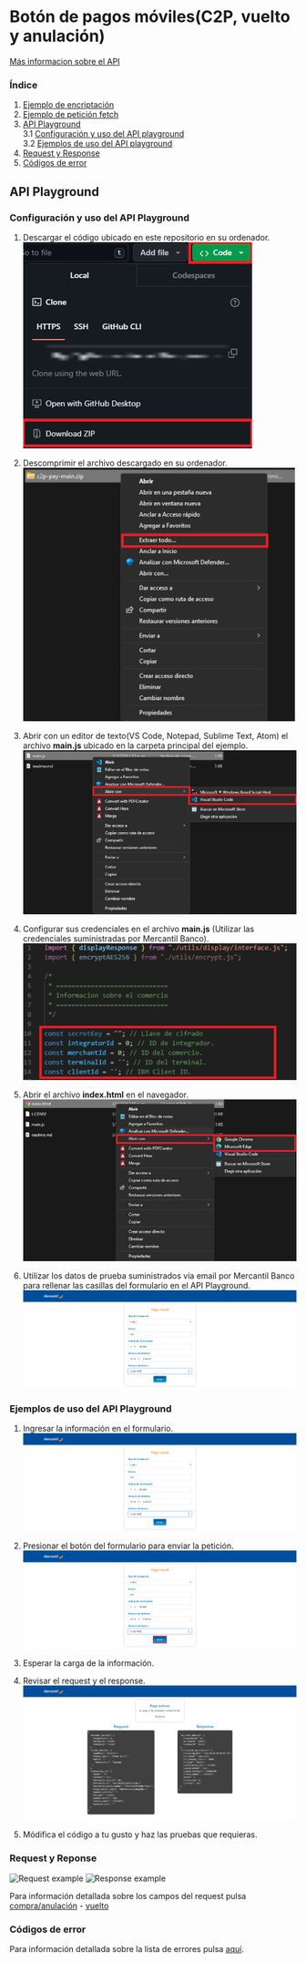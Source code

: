 # Botón de pagos móviles(C2P, vuelto y anulación)

[Más informacion sobre el API](https://apiportal.mercantilbanco.com/mercantil-banco/produccion/product/21034)

### Índice
    
1. [Ejemplo de encriptación](./utils/encrypt.js)
2. [Ejemplo de petición fetch](./c2p/c2p.js)
3. [API Playground](#playground)<br>
3.1 [Configuración y uso del API playground](#playground-config)<br>
3.2 [Ejemplos de uso del API playground](#playground-examples)
4. [Request y Response](#rq)
5. [Códigos de error](#error-codes)


<a id="playground" ></a>
## API Playground

<a id="playground-config"> </a>
### Configuración y uso del API Playground

1. Descargar el código ubicado en este repositorio en su ordenador.<br>
![Imagen de ejemplo](./img/readme-img-1.png)

2. Descomprimir el archivo descargado en su ordenador.<br>
![Imagen de ejemplo](./img/readme-img-6.png)

3. Abrir con un editor de texto(VS Code, Notepad, Sublime Text, Atom) el archivo **main.js** ubicado en la carpeta principal del ejemplo.<br>
![Imagen de ejemplo](./img/readme-img-7.png)

4. Configurar sus credenciales en el archivo **main.js** (Utilizar las credenciales suministradas por Mercantil Banco).<br>
![Imagen de ejemplo](./img/readme-img-2.png)

5. Abrir el archivo **index.html** en el navegador.<br>
![Imagen de ejemplo](./img/readme-img-8.png)

6. Utilizar los datos de prueba suministrados vía email por Mercantil Banco para rellenar las casillas del formulario en el API Playground.<br>
![Imagen de ejemplo](./img/readme-img-3.png)

<a id="playground-examples"></a>
### Ejemplos de uso del API Playground

1. Ingresar la información en el formulario.<br>
![Imagen de ejemplo](./img/readme-img-3.png)

2. Presionar el botón del formulario para enviar la petición.<br>
![Imagen de ejemplo](./img/readme-img-4.png)

3. Esperar la carga de la información.<br>

4. Revisar el request y el response.<br>
![Imagen de ejemplo](./img/readme-img-5.png)

5. Módifica el código a tu gusto y haz las pruebas que requieras.<br>

<a id="rq"></a>
### Request y Reponse

![Request example](https://www.mercantilbanco.com/mercprod/apiportal/images/request_vuelto_c2p.png)
![Response example](https://www.mercantilbanco.com/mercprod/apiportal/images/response_vuelto_c2p.png)

Para información detallada sobre los campos del request pulsa [compra/anulación](https://www.mercantilbanco.com/mercprod/apiportal/pdfs/api_c2p_descripcion_de_atributos_y_campos_compra_anulacion_0.pdf) - [vuelto](https://www.mercantilbanco.com/mercprod/apiportal/pdfs/api_c2p_descripcion_de_atributos_y_campos_vuelto_0.pdf)

<a id="error-codes"></a>
### Códigos de error

Para información detallada sobre la lista de errores pulsa [aquí](https://www.mercantilbanco.com/mercprod/apiportal/pdfs/api_c2p_tipo_de_errores_0.pdf).
